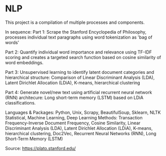 # NLP

This project is a compilation of multiple processes and components.  

In sequence:
Part 1: Scrape the Stanford Encyclopedia of Philosophy, processes individual text paragraphs using word tokenization as 'bag of words'

Part 2:  Quantify individual word importance and relevance using TF-IDF scoring and creates a targeted search function based on cosine similarity of word embeddings.

Part 3:  Unsupervised learning to identify latent document categories and hierarchical structure:  Comparison of Linear Discriminant Analysis (LDA), Latent Dirichlet Allocation (LDiA), K-means, hierarchical clustering

Part 4:  Generate novel/new text using artificial recurrent neural network (RNN) architecure:  Long short-term memory (LSTM) based on LDiA classifications.

Languages & Packages: Python, Unix, Scrapy, BeautifulSoup, Sklearn, NLTK
Statistical, Machine Learning, Deep Learning Methods:  Transaction Frequency-Inverse Document Frequency, Cosine Similarity, Linear Discriminant Analysis (LDA), Latent Dirichlet Allocation (LDiA), K-means, hierarchical clustering, Doc2Vec, Recurrent Neural Networks (RNN), Long Short-Term Memory (LSTM)

Source:  https://plato.stanford.edu/

